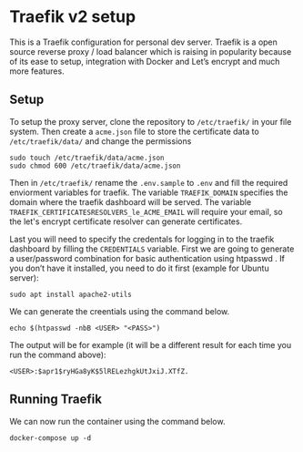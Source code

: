 # Traefik v2 setup
This is a Traefik configuration for personal dev server.
Traefik is a open source reverse proxy / load balancer which is raising in popularity because of its ease to setup, integration with Docker and Let’s encrypt and much more features.

## Setup
To setup the proxy server, clone the repository to `/etc/traefik/` in your file system. Then create a `acme.json` file to store the certificate data to `/etc/traefik/data/` and change the permissions
```
sudo touch /etc/traefik/data/acme.json
sudo chmod 600 /etc/traefik/data/acme.json
```
Then in `/etc/traefik/` rename the `.env.sample` to `.env` and fill the required enviorment variables for traefik.
The variable `TRAEFIK_DOMAIN` specifies the domain where the traefik dashboard will be served. 
The variable `TRAEFIK_CERTIFICATESRESOLVERS_le_ACME_EMAIL` will require your email, so the let's encrypt certificate resolver can generate certificates.

Last you will need to specify the credentals for logging in to the traefik dashboard by filling the `CREDENTIALS` variable.
First we are going to generate a user/password combination for basic authentication using htpasswd . If you don’t have it installed, you need to do it first (example for Ubuntu server):
```
sudo apt install apache2-utils
```
We can generate the creentials using the command below.
```
echo $(htpasswd -nbB <USER> "<PASS>")
```

The output will be for example (it will be a different result for each time you run the command above):
```
<USER>:$apr1$ryHGa8yK$5lRELezhgkUtJxiJ.XTfZ.
```
## Running Traefik
We can now run the container using the command below.
```
docker-compose up -d
```

